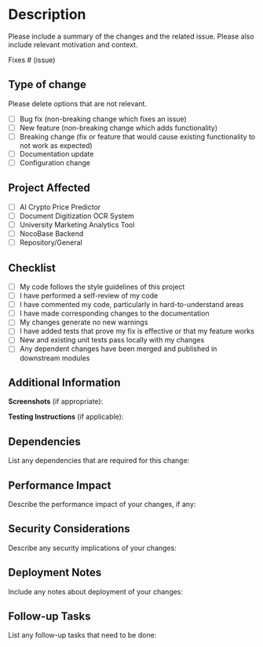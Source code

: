 # Description

Please include a summary of the changes and the related issue. Please also include relevant motivation and context.

Fixes # (issue)

## Type of change

Please delete options that are not relevant.

- [ ] Bug fix (non-breaking change which fixes an issue)
- [ ] New feature (non-breaking change which adds functionality)
- [ ] Breaking change (fix or feature that would cause existing functionality to not work as expected)
- [ ] Documentation update
- [ ] Configuration change

## Project Affected

- [ ] AI Crypto Price Predictor
- [ ] Document Digitization OCR System
- [ ] University Marketing Analytics Tool
- [ ] NocoBase Backend
- [ ] Repository/General

## Checklist

- [ ] My code follows the style guidelines of this project
- [ ] I have performed a self-review of my code
- [ ] I have commented my code, particularly in hard-to-understand areas
- [ ] I have made corresponding changes to the documentation
- [ ] My changes generate no new warnings
- [ ] I have added tests that prove my fix is effective or that my feature works
- [ ] New and existing unit tests pass locally with my changes
- [ ] Any dependent changes have been merged and published in downstream modules

## Additional Information

**Screenshots** (if appropriate):

**Testing Instructions** (if applicable):

## Dependencies

List any dependencies that are required for this change:

## Performance Impact

Describe the performance impact of your changes, if any:

## Security Considerations

Describe any security implications of your changes:

## Deployment Notes

Include any notes about deployment of your changes:

## Follow-up Tasks

List any follow-up tasks that need to be done:
